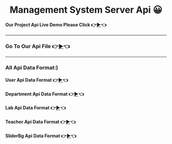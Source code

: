 <h1 align="center"> Management System Server Api  😀</h1>



#### Our Project Api Live Demo Please Click 👉[▶](https://management-system-server.vercel.app/ 'Click For Live Project Demo')👈




---

### Go To Our Api File 👉[▶](./ourApiUseReadme.md 'Click For Go To Api File 😀')👈

---

### All Api Data Format:)

#### User Api Data Format 👉[▶](./data/userData.json 'Click For Go To User Data Format File 😀')👈

#### Department Api Data Format 👉[▶](./data/allDepartment.json 'Click For Go To Department Data Format File 😀')👈

#### Lab Api Data Format 👉[▶](./data/labData.json 'Click For Go To Lab Data Format File 😀')👈

#### Teacher Api Data Format 👉[▶](./data/teacherData.json 'Click For Go To Teacher Data Format File 😀')👈

#### SliderBg Api Data Format 👉[▶](./data/SliderBg.json 'Click For Go To SliderBg Data Format File 😀')👈



